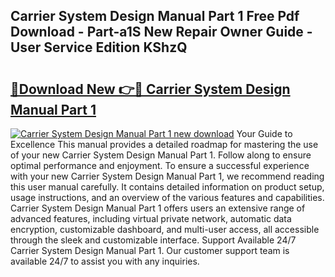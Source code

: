 ## Carrier System Design Manual Part 1 Free Pdf Download - Part-a1S New Repair Owner Guide - User Service Edition KShzQ

# <h2><a href="http://bc20880.oget.top/?id=Carrier+System+Design+Manual+Part+1">🔗Download New 👉🔴 Carrier System Design Manual Part 1</a></h2>

[![Carrier System Design Manual Part 1 new download](https://i.imgur.com/5g1atiW.png)](http://bc20880.oget.top/?id=Carrier+System+Design+Manual+Part+1)
Your Guide to Excellence This manual provides a detailed roadmap for mastering the use of your new Carrier System Design Manual Part 1. Follow along to ensure optimal performance and enjoyment. To ensure a successful experience with your new Carrier System Design Manual Part 1, we recommend reading this user manual carefully. It contains detailed information on product setup, usage instructions, and an overview of the various features and capabilities. Carrier System Design Manual Part 1 offers users an extensive range of advanced features, including virtual private network, automatic data encryption, customizable dashboard, and multi-user access, all accessible through the sleek and customizable interface. Support Available 24/7 Carrier System Design Manual Part 1. Our customer support team is available 24/7 to assist you with any inquiries.
